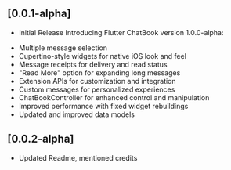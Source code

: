 
## [0.0.1-alpha]

* Initial Release
Introducing Flutter ChatBook version 1.0.0-alpha:

- Multiple message selection
- Cupertino-style widgets for native iOS look and feel
- Message receipts for delivery and read status
- "Read More" option for expanding long messages
- Extension APIs for customization and integration
- Custom messages for personalized experiences
- ChatBookController for enhanced control and manipulation
- Improved performance with fixed widget rebuildings
- Updated and improved data models


## [0.0.2-alpha]

* Updated Readme, mentioned credits

